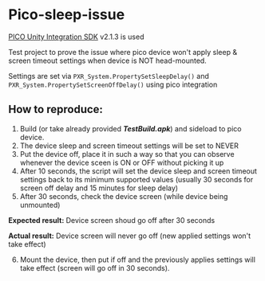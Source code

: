 # Pico-sleep-issue

[PICO Unity Integration SDK](https://developer-global.pico-interactive.com/sdk?deviceId=1&platformId=1&itemId=12) v2.1.3 is used  

Test project to prove the issue where pico device won't apply sleep & screen timeout settings when device is NOT head-mounted.

Settings are set via `PXR_System.PropertySetSleepDelay()` and `PXR_System.PropertySetScreenOffDelay()` using pico integration

## How to reproduce:

1. Build (or take already provided ***TestBuild.apk***) and sideload to pico device. 
2. The device sleep and screen timeout settings will be set to NEVER
3. Put the device off, place it in such a way so that you can observe whenever the device sceen is ON or OFF without picking it up
4. After 10 seconds, the script will set the device sleep and screen timeout settings back to its minimum supported values (usually 30 seconds for screen off delay and 15 minutes for sleep delay)
5. After 30 seconds, check the device screen (while device being unmounted)  

**Expected result:** Device screen shoud go off after 30 seconds

**Actual result:** Device screen will never go off (new applied settings won't take effect)

6. Mount the device, then put if off and the previously applies settings will take effect (screen will go off in 30 seconds).